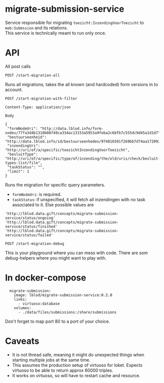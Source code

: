 # migrate-submission-service
Service responsible for migrating `toezicht:InzendingVoorToezicht` to `meb:Submssion` and its relations.\
This service is technically meant to run only once.

# API
All post calls

```
POST /start-migration-all
```
Runs all migrations, takes the all known (and hardcoded) form versions in to account.

```
POST /start-migration-with-filter

Content-Type: application/json

Body

{
 "formNodeUri": "http://data.lblod.info/form-nodes/77fa3d4b1310b08f49ca334ac13153a5953a9feba2c6bfb7c555dc9d45a1d1d7",
 "bestuurseenheid": "http://data.lblod.info/id/bestuurseenheden/974816591f269bb7d74aa1720922651529f3d3b2a787f5c60b73e5a0384950a4",
 "inzendingUri": "http://uri/of/a/specific/toezichtInzendingVoorToezicht",
 "besluitType": "http://uri/of/a/specific/type/of/inzending/the/old/uris/check/besluit-types-list/file",
 "taskStatus": "",
 "limit": 1
}
```
Runs the migration for specific query parameters.
- `formNodeUri`: is required.
- `taskStatus`: if unspecified, it will fetch all inzendingen with no task associated to it. Else possible values are
```
'http://lblod.data.gift/concepts/migrate-submission-service/status/ongoing'
'http://lblod.data.gift/concepts/migrate-submission-service/status/finished'
'http://lblod.data.gift/concepts/migrate-submission-service/status/failed'
```

```
POST /start-migration-debug
```
This is your playground where you can mess with code. There are som debug-helpers where you might want to play with.

# In docker-compose
```
  migrate-submission:
    image: lblod/migrate-submission-service:0.2.0
    links:
      - virtuoso:database
    volumes:
      - ./data/files/submissions:/share/submissions
```
Don't forget to map port 80  to a port of your choice.

# Caveats
- It is not thread safe, meaning it might do unexpected things when starting multiple jobs at the same time.
- This assumes the production setup of virtuoso for loket. Expects virtuoso to be able to return approx 60000 triples.
- It works on virtuoso, so will have to restart cache and resource.
